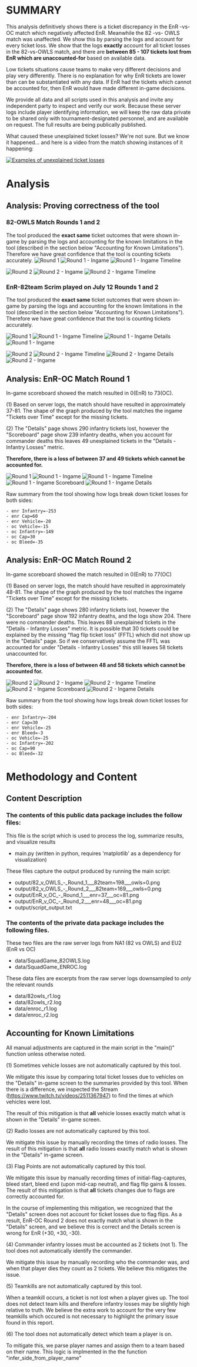 # SUMMARY
This analysis definitively shows there is a ticket discrepancy in the EnR -vs- OC match which negatively affected EnR. Meanwhile the 82 -vs- OWLS match was unaffected. We show this by parsing the logs and account for every ticket loss. We show that the logs **exactly** account for all ticket losses in the 82-vs-OWLS match, and there are **between 85 - 107 tickets lost from EnR which are unaccounted-for** based on available data.

Low tickets situations cause teams to make very different decisions and play very differently. There is no explanation for why EnR tickets are lower than can be substantiated with any data. If EnR had the tickets which cannot be accounted for, then EnR would have made different in-game decisions.

We provide all data and all scripts used in this analysis and invite any independent party to inspect and verify our work. Because these server logs include player identifying information, we will keep the raw data private to be shared only with tournament-designated personnel, and are available on request. The full results are being publically published.

What caused these unexplained ticket losses? We're not sure. But we know it happened... and here is a video from the match showing instances of it happening:

[![Examples of unexplained ticket losses](https://img.youtube.com/vi/OWYA8Cv1N7M/0.jpg)](https://www.youtube.com/watch?v=OWYA8Cv1N7M)

# Analysis
## Analysis: Proving correctness of the tool
### 82-OWLS Match Rounds 1 and 2
The tool produced the **exact same** ticket outcomes that were shown in-game by parsing the logs and accounting for the known limitations in the tool (described in the section below "Accounting for Known Limitations"). Therefore we have great confidence that the tool is counting tickets accurately.
![Round 1](https://raw.githubusercontent.com/legomyeggo1969/sets1_finals_analysis_2025/refs/heads/main/output/82_v_OWLS_-_Round_1___82team%3D198___owls%3D0.png)
![Round 1 - Ingame](https://media.discordapp.net/attachments/1393966496966770748/1393968143218774116/image.png?ex=68751980&is=6873c800&hm=457fc369fe5956a934b8803921cdc5343087f44b61620d68d8f4b70b1d20630b&=&format=webp&quality=lossless&width=1669&height=906)
![Round 1 - Ingame Timeline](https://media.discordapp.net/attachments/1393966496966770748/1393968145827500193/image.png?ex=68751980&is=6873c800&hm=b1506b6bd03cde2495e6b9d325bebdff68c00418049dc58a6bdf6043fe7a4ba0&=&format=webp&quality=lossless&width=1669&height=952)

![Round 2](https://raw.githubusercontent.com/legomyeggo1969/sets1_finals_analysis_2025/refs/heads/main/output/82_v_OWLS_-_Round_2___82team%3D169___owls%3D0.png)
![Round 2 - Ingame](https://media.discordapp.net/attachments/1393966496966770748/1393978306327609524/image.png?ex=687522f7&is=6873d177&hm=38d61fca9c0d28c0f558286a28f137c983723616bc19e04d22c35933b5d2cfa7&=&format=webp&quality=lossless&width=1669&height=934)
![Round 2 - Ingame Timeline](https://media.discordapp.net/attachments/1393966496966770748/1393978309133467669/image.png?ex=687522f7&is=6873d177&hm=3c11f57c49a380ded3da07c4a021cf66a67cc09085a843e2fc54f4679cc82048&=&format=webp&quality=lossless&width=1669&height=949)

### EnR-82team Scrim played on July 12 Rounds 1 and 2
The tool produced the **exact same** ticket outcomes that were shown in-game by parsing the logs and accounting for the known limitations in the tool (described in the section below "Accounting for Known Limitations"). Therefore we have great confidence that the tool is counting tickets accurately.

![Round 1](https://raw.githubusercontent.com/legomyeggo1969/sets1_finals_analysis_2025/refs/heads/main/output/EnR_v_82_-_Round_1___enr%3D-2___82team%3D94.png)
![Round 1 - Ingame Timeline](https://media.discordapp.net/attachments/1264242708239618180/1393684532171116574/Screenshot_1010.png?ex=68760b9d&is=6874ba1d&hm=51f35d51574f268ee60bc3ef9810b4b5cd9bb1ccdacde28d7ecfe013abf31d0d&=&format=webp&quality=lossless&width=1669&height=939)
![Round 1 - Ingame Details](https://media.discordapp.net/attachments/1264242708239618180/1393684531659280465/Screenshot_1011.png?ex=68760b9d&is=6874ba1d&hm=1d85e2235975f6ced65a672e77611d04e31cbbdd6fca904f727e31944e952658&=&format=webp&quality=lossless&width=1669&height=939)
![Round 1 - Ingame](https://media.discordapp.net/attachments/1264242708239618180/1393684534851145788/Screenshot_1004.png?ex=68760b9e&is=6874ba1e&hm=096d288e215fb6c4524cc87f04763a51339a08d3ad1333fbc55929df2279caed&=&format=webp&quality=lossless&width=1669&height=939)

![Round 2](https://raw.githubusercontent.com/legomyeggo1969/sets1_finals_analysis_2025/refs/heads/main/output/EnR_v_82_-_Round_2___enr%3D48___82team%3D0.png)
![Round 2 - Ingame Timeline](https://media.discordapp.net/attachments/1264242708239618180/1393684675553263829/Screenshot_1015.png?ex=68760bc0&is=6874ba40&hm=e87e7e10709fc99d56c96c2ca10e4a1ea977cbe314e501031cc846c22f46b297&=&format=webp&quality=lossless&width=1669&height=939)
![Round 2 - Ingame Details](https://media.discordapp.net/attachments/1264242708239618180/1393684675045888092/Screenshot_1016.png?ex=68760bbf&is=6874ba3f&hm=119983b2b1375b00316ad5834a2fa38b46d7052d00353fcfa528be5eebfb9bbf&=&format=webp&quality=lossless&width=1669&height=939)
![Round 2 - Ingame](https://media.discordapp.net/attachments/1264242708239618180/1393684677864329256/Screenshot_1005.png?ex=68760bc0&is=6874ba40&hm=fa43a2ba1e0cda3cd31ea16c33e1bcac2cd400049e1b9ed05504fa208d58e401&=&format=webp&quality=lossless&width=1669&height=939)


## Analysis: EnR-OC Match Round 1
In-game scoreboard showed the match resulted in 0(EnR) to 73(OC).

(1) Based on server logs, the match should have resulted in approximately 37-81. The shape of the graph produced by the tool matches the ingame "Tickets over Time" except for the missing tickets.

(2) The "Details" page shows 290 infantry tickets lost, however the "Scoreboard" page show 239 infantry deaths, when you account for commander deaths this leaves 49 unexplained tickets in the "Details - Infantry Losses" metric.

**Therefore, there is a loss of between 37 and 49 tickets which cannot be accounted for.**

![Round 1](https://raw.githubusercontent.com/legomyeggo1969/sets1_finals_analysis_2025/refs/heads/main/output/EnR_v_OC_-_Round_1___enr%3D37___oc%3D81.png)
![Round 1 - Ingame](https://media.discordapp.net/attachments/1264242708239618180/1394045908542292038/2025-07-13_20-02-51.mkv_snapshot_49.20.809.png?ex=687561ec&is=6874106c&hm=d480a27db1eabf06d4f1138fa9f8abadf258a6fa08c0867c2282a05a335fe05c&=&format=webp&quality=lossless&width=1669&height=939)
![Round 1 - Ingame Timeline](https://media.discordapp.net/attachments/1264242708239618180/1394045908143968417/2025-07-13_20-02-51.mkv_snapshot_49.22.479.png?ex=687561ec&is=6874106c&hm=551893b8ffec05e6f1aff3616f063ac69a5f2df13980f007640f7abf0b973fd3&=&format=webp&quality=lossless&width=1669&height=939)
![Round 1 - Ingame Scoreboard](https://media.discordapp.net/attachments/1264242708239618180/1394045906105401505/2025-07-13_20-02-51.mkv_snapshot_49.47.150.png?ex=687561ec&is=6874106c&hm=6ffb0a56227f973f95ac8bfcc299004a8c1c24ffb42dcb207932ccee26b9e231&=&format=webp&quality=lossless&width=1753&height=986)
![Round 1 - Ingame Details](https://media.discordapp.net/attachments/1264242708239618180/1394045907745505563/2025-07-13_20-02-51.mkv_snapshot_49.26.029.png?ex=687561ec&is=6874106c&hm=197ad0b731e8e69052e56d028631fe0d9cc0247ab9088b92295e14a8fc6fc0ea&=&format=webp&quality=lossless&width=1669&height=939)

Raw summary from the tool showing how logs break down ticket losses for both sides:
```
- enr Infantry=-253
- enr Cap=60
- enr Vehicle=-20
- oc Vehicle=-15
- oc Infantry=-149
- oc Cap=30
- oc Bleed=-35
```

## Analysis: EnR-OC Match Round 2
In-game scoreboard showed the match resulted in 0(EnR) to 77(OC)

(1) Based on server logs, the match should have resulted in approximately 48-81. The shape of the graph produced by the tool matches the ingame "Tickets over Time" except for the missing tickets.

(2) The "Details" page shows 280 infantry tickets lost, however the "Scoreboard" page show 192 infantry deaths, and the logs show 204. There were no commander deaths. This leaves 88 unexplained tickets in the "Details - Infantry Losses" metric.
It is possible that 30 tickets could be explained by the missing "flag flip ticket loss" (FFTL) which did not show up in the "Details" page. So if we conservatively assume the FFTL was accounted for under "Details - Infantry Losses" this still leaves 58 tickets unaccounted for.

**Therefore, there is a loss of between 48 and 58 tickets which cannot be accounted for.**

![Round 2](https://raw.githubusercontent.com/legomyeggo1969/sets1_finals_analysis_2025/refs/heads/main/output/EnR_v_OC_-_Round_2___enr%3D48___oc%3D81.png)
![Round 2 - Ingame](https://media.discordapp.net/attachments/1264242708239618180/1394046734732230677/2025-07-13_20-59-02.mkv_snapshot_48.41.286.png?ex=687562b1&is=68741131&hm=6ccc04a4cb5851d0c8b2e2fa4214eecd5f2a85976d6de3bfeecd42f000104b1c&=&format=webp&quality=lossless&width=1669&height=939)
![Round 2 - Ingame Timeline](https://media.discordapp.net/attachments/1264242708239618180/1394046732085755984/2025-07-13_20-59-02.mkv_snapshot_49.00.018.png?ex=687562b1&is=68741131&hm=acdb377feda7c67a8a1a16075682d1b8b0067c8a28827ea403737365df0c6e5d&=&format=webp&quality=lossless&width=1669&height=939)
![Round 2 - Ingame Scoreboard](https://media.discordapp.net/attachments/1264242708239618180/1394046732676890654/2025-07-13_20-59-02.mkv_snapshot_48.57.468.png?ex=687562b1&is=68741131&hm=2620b21fea8ea331f3463a2e8ca38f0b748b18df2ff71ba56fe41574bba12105&=&format=webp&quality=lossless&width=1753&height=986)
![Round 2 - Ingame Details](https://media.discordapp.net/attachments/1264242708239618180/1394046731519262851/2025-07-13_20-59-02.mkv_snapshot_49.03.352.png?ex=687562b0&is=68741130&hm=2736a908478692cfbf9d3fed934f70644d947b631c71c07effb3ea84b616be1e&=&format=webp&quality=lossless&width=1669&height=939)

Raw summary from the tool showing how logs break down ticket losses for both sides:
```
- enr Infantry=-204
- enr Cap=30
- enr Vehicle=-25
- enr Bleed=-3
- oc Vehicle=-25
- oc Infantry=-202
- oc Cap=90
- oc Bleed=-32
```

# Methodology and Content
## Content Description
### The contents of this public data package includes the follow files:

This file is the script which is used to process the log, summarize results, and visualize results
- main.py (written in python, requires 'matplotlib' as a dependency for visualization)

These files capture the output produced by running the main script:
- output/82_v_OWLS_-_Round_1___82team=198___owls=0.png
- output/82_v_OWLS_-_Round_2___82team=169___owls=0.png
- output/EnR_v_OC_-_Round_1___enr=37___oc=81.png
- output/EnR_v_OC_-_Round_2___enr=48___oc=81.png
- output/script_output.txt

### The contents of the private data package includes the following files.
These two files are the raw server logs from NA1 (82 vs OWLS) and EU2 (EnR vs OC)
- data/SquadGame_82OWLS.log
- data/SquadGame_ENROC.log

These data files are excerpts from the raw server logs downsampled to *only* the relevant rounds
- data/82owls_r1.log
- data/82owls_r2.log
- data/enroc_r1.log
- data/enroc_r2.log


## Accounting for Known Limitations
All manual adjustments are captured in the main script in the "main()" function unless otherwise noted.

(1) Sometimes vehicle losses are not automatically captured by this tool.

We mitigate this issue by comparing total ticket losses due to vehicles on the "Details" in-game screen to the summaries provided by this tool. When there is a difference, we inspected the Stream (https://www.twitch.tv/videos/2511367947) to find the times at which vehicles were lost. 

The result of this mitigation is that **all** vehicle losses exactly match what is shown in the "Details" in-game screen.


(2) Radio losses are not automatically captured by this tool.

We mitigate this issue by manually recording the times of radio losses. The result of this mitigation is that **all** radio losses exactly match what is shown in the "Details" in-game screen.

(3) Flag Points are not automatically captured by this tool.

We mitigate this issue by manually recording times of initial-flag-captures, bleed start, bleed end (upon mid-cap neutral), and flag flip gains & losses. The result of this mitigation is that **all** tickets changes due to flags are correctly accounted for.

In the course of implementing this mitigation, we recognized that the "Details" screen does not account for ticket losses due to flag flips. As a result, EnR-OC Round 2 does not exactly match what is shown in the "Details" screen, and we believe this is correct and the Details screen is wrong for EnR (+30, +30, -30).

(4) Commander infantry losses must be accounted as 2 tickets (not 1). The tool does not automatically identify the commander.

We mitigate this issue by manually recording who the commander was, and when that player dies they count as 2 tickets. We believe this mitigates the issue.

(5) Teamkills are not automatically captured by this tool.

When a teamkill occurs, a ticket is not lost when a player gives up. The tool does not detect team kills and therefore infantry losses may be slightly high relative to truth. We believe the extra work to account for the very few teamkills which occured is not necessary to highlight the primary issue found in this report.

(6) The tool does not automatically detect which team a player is on.

To mitigate this, we parse player names and assign them to a team based on their name. This logic is implmented in the the function "infer_side_from_player_name"
